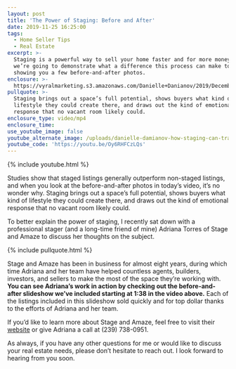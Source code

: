 ```yaml
---
layout: post
title: 'The Power of Staging: Before and After'
date: 2019-11-25 16:25:00
tags:
  - Home Seller Tips
  - Real Estate
excerpt: >-
  Staging is a powerful way to sell your home faster and for more money, and
  we’re going to demonstrate what a difference this process can make today by
  showing you a few before-and-after photos.
enclosure: >-
  https://vyralmarketing.s3.amazonaws.com/Danielle+Danianov/2019/December+-+Danielle+Damianov/The+Power+of+Staging-+Before+and+After.mp4
pullquote: >-
  Staging brings out a space’s full potential, shows buyers what kind of
  lifestyle they could create there, and draws out the kind of emotional
  response that no vacant room likely could.
enclosure_type: video/mp4
enclosure_time:
use_youtube_image: false
youtube_alternate_image: /uploads/danielle-damianov-how-staging-can-transform-your-home-youtube-1.jpg
youtube_code: 'https://youtu.be/Oy6RHFCzLQs'
---
```


{% include youtube.html %}&nbsp;

Studies show that staged listings generally outperform non-staged listings, and when you look at the before-and-after photos in today’s video, it’s no wonder why. Staging brings out a space’s full potential, shows buyers what kind of lifestyle they could create there, and draws out the kind of emotional response that no vacant room likely could.&nbsp;

To better explain the power of staging, I recently sat down with a professional stager (and a long-time friend of mine) Adriana Torres of Stage and Amaze to discuss her thoughts on the subject.

{% include pullquote.html %}&nbsp;

Stage and Amaze has been in business for almost eight years, during which time Adriana and her team have helped countless agents, builders, investors, and sellers to make the most of the space they’re working with. **You can see Adriana’s work in action by checking out the before-and-after slideshow we’ve included starting at 1:38 in the video above.** Each of the listings included in this slideshow sold quickly and for top dollar thanks to the efforts of Adriana and her team.

If you’d like to learn more about Stage and Amaze, feel free to visit their [website](http://www.stageandamaze.com)&nbsp;or give Adriana a call at (239) 738-0951.&nbsp;

As always, if you have any other questions for me or would like to discuss your real estate needs, please don’t hesitate to reach out. I look forward to hearing from you soon.